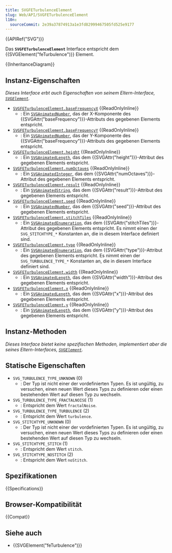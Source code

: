 ```yaml
---
title: SVGFETurbulenceElement
slug: Web/API/SVGFETurbulenceElement
l10n:
  sourceCommit: 2e39a37874913a1e3fd82999467505fd525e9177
---
```


{{APIRef("SVG")}}

Das **`SVGFETurbulenceElement`** Interface entspricht dem {{SVGElement("feTurbulence")}} Element.

{{InheritanceDiagram}}

## Instanz-Eigenschaften

_Dieses Interface erbt auch Eigenschaften von seinem Eltern-Interface, [`SVGElement`](/de/docs/Web/API/SVGElement)._

- [`SVGFETurbulenceElement.baseFrequencyX`](/de/docs/Web/API/SVGFETurbulenceElement/baseFrequencyX) {{ReadOnlyInline}}
  - : Ein [`SVGAnimatedNumber`](/de/docs/Web/API/SVGAnimatedNumber), das der X-Komponente des {{SVGAttr("baseFrequency")}}-Attributs des gegebenen Elements entspricht.
- [`SVGFETurbulenceElement.baseFrequencyY`](/de/docs/Web/API/SVGFETurbulenceElement/baseFrequencyY) {{ReadOnlyInline}}
  - : Ein [`SVGAnimatedNumber`](/de/docs/Web/API/SVGAnimatedNumber), das der Y-Komponente des {{SVGAttr("baseFrequency")}}-Attributs des gegebenen Elements entspricht.
- [`SVGFETurbulenceElement.height`](/de/docs/Web/API/SVGFETurbulenceElement/height) {{ReadOnlyInline}}
  - : Ein [`SVGAnimatedLength`](/de/docs/Web/API/SVGAnimatedLength), das dem {{SVGAttr("height")}}-Attribut des gegebenen Elements entspricht.
- [`SVGFETurbulenceElement.numOctaves`](/de/docs/Web/API/SVGFETurbulenceElement/numOctaves) {{ReadOnlyInline}}
  - : Ein [`SVGAnimatedInteger`](/de/docs/Web/API/SVGAnimatedInteger), das dem {{SVGAttr("numOctaves")}}-Attribut des gegebenen Elements entspricht.
- [`SVGFETurbulenceElement.result`](/de/docs/Web/API/SVGFETurbulenceElement/result) {{ReadOnlyInline}}
  - : Ein [`SVGAnimatedString`](/de/docs/Web/API/SVGAnimatedString), das dem {{SVGAttr("result")}}-Attribut des gegebenen Elements entspricht.
- [`SVGFETurbulenceElement.seed`](/de/docs/Web/API/SVGFETurbulenceElement/seed) {{ReadOnlyInline}}
  - : Ein [`SVGAnimatedNumber`](/de/docs/Web/API/SVGAnimatedNumber), das dem {{SVGAttr("seed")}}-Attribut des gegebenen Elements entspricht.
- [`SVGFETurbulenceElement.stitchTiles`](/de/docs/Web/API/SVGFETurbulenceElement/stitchTiles) {{ReadOnlyInline}}
  - : Ein [`SVGAnimatedEnumeration`](/de/docs/Web/API/SVGAnimatedEnumeration), das dem {{SVGAttr("stitchTiles")}}-Attribut des gegebenen Elements entspricht. Es nimmt einen der `SVG_STITCHTYPE_*` Konstanten an, die in diesem Interface definiert sind.
- [`SVGFETurbulenceElement.type`](/de/docs/Web/API/SVGFETurbulenceElement/type) {{ReadOnlyInline}}
  - : Ein [`SVGAnimatedEnumeration`](/de/docs/Web/API/SVGAnimatedEnumeration), das dem {{SVGAttr("type")}}-Attribut des gegebenen Elements entspricht. Es nimmt einen der `SVG_TURBULENCE_TYPE_*` Konstanten an, die in diesem Interface definiert sind.
- [`SVGFETurbulenceElement.width`](/de/docs/Web/API/SVGFETurbulenceElement/width) {{ReadOnlyInline}}
  - : Ein [`SVGAnimatedLength`](/de/docs/Web/API/SVGAnimatedLength), das dem {{SVGAttr("width")}}-Attribut des gegebenen Elements entspricht.
- [`SVGFETurbulenceElement.x`](/de/docs/Web/API/SVGFETurbulenceElement/x) {{ReadOnlyInline}}
  - : Ein [`SVGAnimatedLength`](/de/docs/Web/API/SVGAnimatedLength), das dem {{SVGAttr("x")}}-Attribut des gegebenen Elements entspricht.
- [`SVGFETurbulenceElement.y`](/de/docs/Web/API/SVGFETurbulenceElement/y) {{ReadOnlyInline}}
  - : Ein [`SVGAnimatedLength`](/de/docs/Web/API/SVGFETurbulenceElement/y), das dem {{SVGAttr("y")}}-Attribut des gegebenen Elements entspricht.

## Instanz-Methoden

_Dieses Interface bietet keine spezifischen Methoden, implementiert aber die seines Eltern-Interfaces, [`SVGElement`](/de/docs/Web/API/SVGElement)._

## Statische Eigenschaften

- `SVG_TURBULENCE_TYPE_UNKNOWN` (0)
  - : Der Typ ist nicht einer der vordefinierten Typen. Es ist ungültig, zu versuchen, einen neuen Wert dieses Typs zu definieren oder einen bestehenden Wert auf diesen Typ zu wechseln.
- `SVG_TURBULENCE_TYPE_FRACTALNOISE` (1)
  - : Entspricht dem Wert `fractalNoise`.
- `SVG_TURBULENCE_TYPE_TURBULENCE` (2)
  - : Entspricht dem Wert `turbulence`.
- `SVG_STITCHTYPE_UNKNOWN` (0)
  - : Der Typ ist nicht einer der vordefinierten Typen. Es ist ungültig, zu versuchen, einen neuen Wert dieses Typs zu definieren oder einen bestehenden Wert auf diesen Typ zu wechseln.
- `SVG_STITCHTYPE_STITCH` (1)
  - : Entspricht dem Wert `stitch`.
- `SVG_STITCHTYPE_NOSTITCH` (2)
  - : Entspricht dem Wert `noStitch`.

## Spezifikationen

{{Specifications}}

## Browser-Kompatibilität

{{Compat}}

## Siehe auch

- {{SVGElement("feTurbulence")}}

